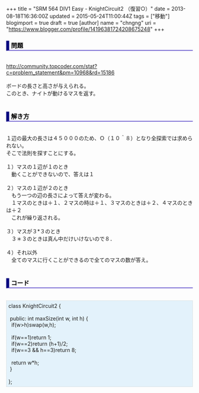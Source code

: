 +++
title = "SRM 564 DIV1 Easy - KnightCircuit2 （復習○）"
date = 2013-08-18T16:36:00Z
updated = 2015-05-24T11:00:44Z
tags = ["移動"]
blogimport = true
draft = true
[author]
	name = "chngng"
	uri = "https://www.blogger.com/profile/14196381724208675248"
+++

<div dir="ltr" style="text-align: left;" trbidi="on"><h3 style="border-bottom: 2px solid slateblue; border-left: 8px solid navy; color: black; padding: 0px 0px 1px 5px;">問題 </h3><br /><a href="http://community.topcoder.com/stat?c=problem_statement&amp;pm=10968&amp;rd=15186" target="_blank">http://community.topcoder.com/stat?c=problem_statement&amp;pm=10968&amp;rd=15186</a><br /><br />ボードの長さと高さが与えられる。<br />このとき、ナイトが動けるマスを返す。<br /><br /><h3 style="border-bottom: 2px solid slateblue; border-left: 8px solid navy; color: black; padding: 0px 0px 1px 5px;">解き方 </h3><br />１辺の最大の長さは４５０００のため、Ｏ（１０＾８）となり全探索では求められない。<br />そこで法則を探すことにする。<br /><br />１）マスの１辺が１のとき<br />　動くことができないので、答えは１<br /><br />２）マスの１辺が２のとき<br />　もう一つの辺の長さによって答えが変わる。<br />　１マスのときは＋１、２マスの時は＋１、３マスのときは＋２、４マスのときは＋２<br />　これが繰り返される。<br /><br />３）マスが３*３のとき<br />　３＊３のときは真ん中だけいけないので８．<br /><br />４）それ以外<br />　全てのマスに行くことができるので全てのマスの数が答え。<br /><br /><h3 style="border-bottom: 2px solid slateblue; border-left: 8px solid navy; color: black; padding: 0px 0px 1px 5px;">コード </h3><br /><div style="background-color: #e3f2fb; border: 1px dotted #CCCCCC; padding: 5px;">class KnightCircuit2 {<br /><br /><span class="Apple-tab-span" style="white-space: pre;"> </span>public: int maxSize(int w, int h) {<br /><span class="Apple-tab-span" style="white-space: pre;">  </span>if(w&gt;h)swap(w,h);<br /><br /><span class="Apple-tab-span" style="white-space: pre;">  </span>if(w==1)return 1;<br /><span class="Apple-tab-span" style="white-space: pre;">  </span>if(w==2)return (h+1)/2;<br /><span class="Apple-tab-span" style="white-space: pre;">  </span>if(w==3 &amp;&amp; h==3)return 8;<br /><br /><span class="Apple-tab-span" style="white-space: pre;">  </span>return w*h;<br /><span class="Apple-tab-span" style="white-space: pre;"> </span>}<br /><br />};</div></div>
